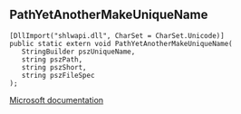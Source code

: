 ## PathYetAnotherMakeUniqueName

```
[DllImport("shlwapi.dll", CharSet = CharSet.Unicode)]
public static extern void PathYetAnotherMakeUniqueName(
   StringBuilder pszUniqueName,
   string pszPath,
   string pszShort,
   string pszFileSpec
);
```

[Microsoft documentation](TODO)
